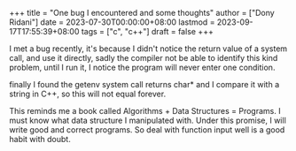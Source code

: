 +++
title = "One bug I encountered and some thoughts"
author = ["Dony Ridani"]
date = 2023-07-30T00:00:00+08:00
lastmod = 2023-09-17T17:55:39+08:00
tags = ["c", "c++"]
draft = false
+++

I met a bug recently, it's because I didn't notice the return value of a system call, and use it directly, sadly the compiler not be able to identify this kind problem, until I run it, I notice the program will never enter one condition.

finally I found the getenv system call returns char\* and I compare it with a string in C++, so this will not equal forever.

This reminds me a book called Algorithms + Data Structures = Programs. I must know what data structure I manipulated with. Under this promise, I will write good and correct programs. So deal with function input well is a good habit with doubt.
